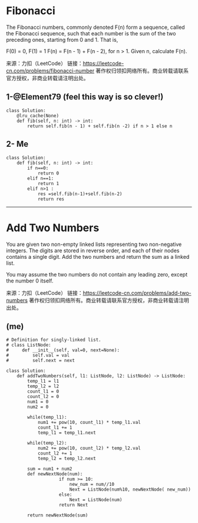 # Fibonacci
The Fibonacci numbers, commonly denoted F(n) form a sequence, called the Fibonacci sequence, such that each number is the sum of the two preceding ones, starting from 0 and 1. That is,

F(0) = 0, F(1) = 1
F(n) = F(n - 1) + F(n - 2), for n > 1.
Given n, calculate F(n).

来源：力扣（LeetCode）
链接：https://leetcode-cn.com/problems/fibonacci-number
著作权归领扣网络所有。商业转载请联系官方授权，非商业转载请注明出处。

## 1-@Element79  (feel this way is so clever!)
```python3
class Solution:
    @lru_cache(None)
    def fib(self, n: int) -> int:
        return self.fib(n - 1) + self.fib(n -2) if n > 1 else n
```

## 2- Me
```python3
class Solution:
    def fib(self, n: int) -> int:
        if n==0:
            return 0
        elif n==1:
            return 1
        elif n>1 :
            res =self.fib(n-1)+self.fib(n-2)       
            return res
```         
---        
# Add Two Numbers
You are given two non-empty linked lists representing two non-negative integers. The digits are stored in reverse order, and each of their nodes contains a single digit. Add the two numbers and return the sum as a linked list.

You may assume the two numbers do not contain any leading zero, except the number 0 itself.

来源：力扣（LeetCode）
链接：https://leetcode-cn.com/problems/add-two-numbers
著作权归领扣网络所有。商业转载请联系官方授权，非商业转载请注明出处。

## (me)         
```python3
# Definition for singly-linked list.
# class ListNode:
#     def __init__(self, val=0, next=None):
#         self.val = val
#         self.next = next

class Solution: 
    def addTwoNumbers(self, l1: ListNode, l2: ListNode) -> ListNode:
        temp_l1 = l1
        temp_l2 = l2
        count_l1 = 0
        count_l2 = 0
        num1 = 0
        num2 = 0

        while(temp_l1):
            num1 += pow(10, count_l1) * temp_l1.val
            count_l1 += 1
            temp_l1 = temp_l1.next

        while(temp_l2):
            num2 += pow(10, count_l2) * temp_l2.val
            count_l2 += 1
            temp_l2 = temp_l2.next    

        sum = num1 + num2
        def newNextNode(num):
                    if num >= 10:
                        new_num = num//10
                        Next = ListNode(num%10, newNextNode( new_num))
                    else:
                        Next = ListNode(num)
                    return Next   

        return newNextNode(sum)
```
         

           
             

          
    
             


          
    
             
           
            
        
